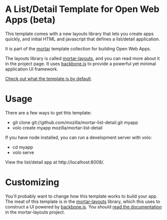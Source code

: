 
# A List/Detail Template for Open Web Apps (beta)

This template comes with a new layouts library that lets you create apps quickly, and initial HTML and javascript that defines a list/detail application.

It is part of the [mortar](https://github.com/mozilla/mortar/)
template collection for building Open Web Apps.

The layouts library is called [mortar-layouts](https://github.com/mozilla/mortar-layouts), and you can read more about it in the project page. It uses [backbone.js](http://backbonejs.org/) to provide a powerful yet minimal application UI framework.

[Check out what the template is by default](http://mozilla.github.com/mortar-list-detail/).

# Usage

There are a few ways to get this template:

* git clone git://github.com/mozilla/mortar-list-detail.git myapp
* volo create myapp mozilla/mortar-list-detail

If you have node installed, you can run a development server with volo:

* cd myapp
* volo serve

View the list/detail app at http://localhost:8008/.

# Customizing

You'll probably want to change how this template works to build your app. The meat of this template is in the [mortar-layouts](https://github.com/mozilla/mortar-layouts) library, which this uses to construct a UI powered by [backbone.js](http://backbonejs.org/). You should [read the documentation](https://github.com/mozilla/mortar-layouts#mortar-layouts) in the mortar-layouts project.
